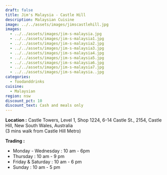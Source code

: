 ```yaml
---
draft: false
title: Jim's Malaysia - Castle Hill
description: Malaysian Cuisine
image: ../../assets/images/jimscastlehill.jpg
images:
  - ../../assets/images/jim-s-malaysia.jpg
  - ../../assets/images/jim-s-malaysia1.jpg
  - ../../assets/images/jim-s-malaysia2.jpg
  - ../../assets/images/jim-s-malaysia3.jpg
  - ../../assets/images/jim-s-malaysia4.jpg
  - ../../assets/images/jim-s-malaysia5.jpg
  - ../../assets/images/jim-s-malaysia6.jpg
  - ../../assets/images/jim-s-malaysia7.jpg
  - ../../assets/images/jim-s-malaysia..jpg
categories:
  - foodanddrinks
cuisine:
  - Malaysian
region: nsw
discount_pct: 10
discount_text: Cash and meals only
---
```


**Location :** Castle Towers, Level 1, Shop 1224, 6-14 Castle St., 2154, Castle Hill, New South Wales, Australia\
(3 mins walk from Castle Hill Metro)

**Trading :**

- Monday - Wednesday : 10 am - 6pm
- Thursday : 10 am - 9 pm
- Friday & Saturday : 10 am - 6 pm
- Sunday : 10 am - 5 pm
